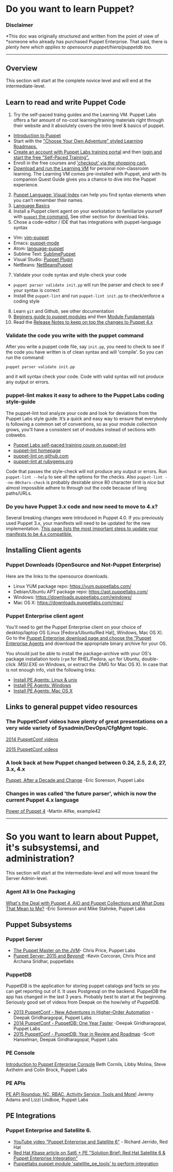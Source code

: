 # Do you want to learn Puppet?
### Disclaimer
*This doc was originally structured and written from the point of view of
*someone who already has purchased Puppet Enterprise. That said, there is 
*plenty here which applies to opensource puppet/hiera/puppetdb too.*

----

## Overview
This section will start at the complete novice level and will end at the intermediate-level.

## Learn to read and write Puppet Code
1. Try the self-paced traing guides and the Learning VM.
  Puppet Labs offers a fair amount of no-cost learning/training materials right
through their website and it absolutely covers the intro level & basics of
puppet.
  + [Introduction to Puppet](http://docs.puppetlabs.com/guides/introduction.html)
  + Start with the ["Choose Your Own Adventure" styled Learning Roadmaps.](https://learn.puppetlabs.com/learning-roadmaps)
  + [Create an account with Puppet Labs training portal](https://learn.puppetlabs.com/login.html) and then [login and start the free "Self-Paced Training".](https://learn.puppetlabs.com/catalog)
  + Enroll in the free courses and ['checkout' via the shopping cart.](https://learn.puppetlabs.com/cart)
  + [Download and run the Learning VM](https://puppetlabs.com/download-learning-vm) for personal non-classroom learning. The Learning VM comes pre-installed with Puppet, and with its companion Quest Guide gives you a chance to dive into the Puppet experience.
2. [Puppet Language: Visual Index](http://docs.puppetlabs.com/puppet/latest/reference/lang_visual_index.html) can help you find syntax elements when you can’t remember their names.
3. [Language Basics](http://docs.puppetlabs.com/puppet/latest/reference/lang_summary.html)
4. Install a Puppet client agent on your workstation to familiarize yourself with [`puppet` the command.](http://docs.puppetlabs.com/puppet/latest/reference/services_commands.html) See other section for download links.
6. Chose a code-editor / IDE that has integrations with puppet-language syntax
  + Vim: [vim-puppet](https://github.com/rodjek/vim-puppet)
  + Emacs: [puppet-mode](https://github.com/lunaryorn/puppet-mode)
  + Atom: [language-puppet](https://github.com/atom/language-puppet)
  + Sublime Text: [SublimePuppet](https://github.com/russCloak/SublimePuppet)
  + Visual Studio: [Puppet Plugin](https://visualstudiogallery.msdn.microsoft.com/a517bc05-258e-4010-be95-71bef6a10d3a)
  + NetBeans: [NetBeansPuppet](https://github.com/tropyx/NetBeansPuppet)
7. Validate your code syntax and style-check your code
  + `puppet parser validate init.pp` will run the parser and check to see if your syntax is correct
  + Install the `puppet-lint` and run `puppet-lint init.pp` to check/enforce a coding style
8. Learn `git` and Github, see other documentation
9. [Beginers guide to puppet modules](http://docs.puppetlabs.com/guides/module_guides/bgtm.html) and then [Module Fundamentals](http://docs.puppetlabs.com/puppet/latest/reference/modules_fundamentals.html)
10. Read the [Release Notes to keep on top the changes to Puppet 4.x](https://docs.puppetlabs.com/puppet/latest/reference/release_notes.html)


### Validate the code you write with the puppet command
After you write a puppet code file, say `init.pp`, you need to check to see if the code you have written is of clean syntax and will 'compile'. So you can run the command:
```
puppet parser validate init.pp
```
and it will syntax check your code. Code with valid syntax will not produce any output or errors.

### puppet-lint makes it easy to adhere to the Puppet Labs coding style-guide
The puppet-lint tool analyze your code and look for deviations from the Puppet Labs style guide. It’s a quick and easy way to ensure that everybody is following a common set of conventions, so as your module collection grows, you’ll have a consistent set of modules instead of sections with cobwebs.
+ [Puppet Labs self-paced training coure on puppet-lint](https://learn.puppetlabs.com/elearning/puppet-lint)
+ [puppet-lint homepage](http://puppet-lint.com/)
+ [puppet-lint on github.com](https://github.com/rodjek/puppet-lint)
+ [puppet-lint at rubygems.org](https://rubygems.org/gems/puppet-lint/versions/1.1.0)

Code that passes the style-check will not produce any output or errors. Run `puppet-lint --help` to see all the options for the checks. Also `puppet-lint --no-80chars-check` is probably desirable since 80 character limit is *nice* but almost impossible adhere to through out the code because of long paths/URLs.


### Do you have Puppet 3.x code and now need to move to 4.x?
Several breaking changes were introduced in Puppet 4.0. If you previously used Puppet 3.x, your manifests will need to be updated for the new implementation. [This page lists the most important steps to update your manifests to be 4.x compatible.](https://docs.puppetlabs.com/puppet/latest/reference/experiments_future.html)


## Installing Client agents
### Puppet Downloads (OpenSource and Not-Puppet Enterprise)
Here are the links to the opensource downloads.
+ Linux YUM package repo: https://yum.puppetlabs.com/
+ Debian/Ubuntu APT package repo: https://apt.puppetlabs.com/
+ Windows: https://downloads.puppetlabs.com/windows/
+ Mac OS X: https://downloads.puppetlabs.com/mac/

### Puppet Enterprise client agent
You'll need to get the Puppet Enterprise client on your choice of desktop/laptop OS (Linux [Fedora/Ubuntu/Red Hat], Windows, Mac OS X). Go to the [Puppet Enterprise download page and choose the "Puppet Enterprise Agents](https://puppetlabs.com/download-puppet-enterprise-all#agent) and download the appropriate binary archive for your OS.

You should just be able to install the package-archive with your OS's package installation tools (`rpm` for RHEL/Fedora, `apt` for Ubuntu, double-click .MSI/.EXE on Windows, or extract the .DMG for Mac OS X). In case that is not enough info, visit the following links:
+ [Install PE Agents: Linux & unix](http://docs.puppetlabs.com/pe/latest/install_agents.html)
+ [Install PE Agents: Windows](http://docs.puppetlabs.com/pe/latest/install_windows.html)
+ [Install PE Agents: Mac OS X](http://docs.puppetlabs.com/pe/latest/install_osx.html)

## Links to general puppet video resources
### The PuppetConf videos have plenty of great presentations on a very wide variety of Sysadmin/DevOps/CfgMgmt topic.
[2014 PuppetConf videos](https://puppetlabs.com/puppetconf-2014-videos-and-presentations)

[2015 PuppetConf videos](https://puppetlabs.com/puppetconf-2015-videos-and-presentations)

### A look back at how Puppet changed between 0.24, 2.5, 2.6, 27, 3.x, 4.x
[Puppet, After a Decade and Change](https://puppetlabs.com/presentations/puppet-after-decade-and-change)
-Eric Sorenson, Puppet Labs

### Changes in was called 'the future parser', which is now the current Puppet 4.x language
[Power of Puppet 4](https://puppetlabs.com/presentations/power-puppet-4)
 -Martin Alfke, example42

----

# So you want to learn about Puppet, it's subsystemsi, and administration?

This section will start at the intermediate-level and will move toward the
Server Admin-level.

### Agent All In One Packaging
[What's the Deal with Puppet 4, AIO and Puppet Collections and What Does That Mean to Me?](https://puppetlabs.com/presentations/whats-deal-puppet-4-aio-and-puppet-collections-and-what-does-mean-me)
-Eric Sorenson and Mike Stahnke, Puppet Labs

## Puppet Subsystems
### Puppet Server
+ [The Puppet Master on the JVM](https://puppetlabs.com/presentations/puppet-master-jvm-chris-price-puppet-labs)- Chris Price, Puppet Labs
+ [Puppet Server: 2015 and Beyond!](https://puppetlabs.com/presentations/puppet-server-2015-and-beyond) -Kevin Corcoran, Chris Price and Archana Sridhar, puppetlabs


### PuppetDB
PuppetDB is the application for storing puppet catalogs and facts so you can
get reporting out of it. It uses Postgresql on the backend. PuppetDB the app
has changed in the last 3 years. Probably best to start at the beginning.
Seriously good set of videos from Deepak on the how/why of PuppetDB.

+ [2013 PuppetConf - New Adventures in Higher-Order Automation](https://puppetlabs.com/presentations/puppetdb-new-adventures-higher-order-automation)
-Deepak Giridharagopal, Puppet Labs
+ [2014 PuppetConf - PuppetDB: One Year Faster](https://puppetlabs.com/presentations/puppetdb-one-year-faster-deepak-giridharagopal-puppet-labs)
-Deepak Giridharagopal, Puppet Labs
+ [2015 PuppetConf - PuppetDB: Year in Review and Roadmap](https://puppetlabs.com/presentations/puppetdb-year-review-and-roadmap) -Scott Hanselman, Deepak Giridharagopal, Puppet Labs

### PE Console
[Introduction to Puppet Enterprise Console](https://puppetlabs.com/presentations/introduction-puppet-enterprise-console)
 Beth Cornils, Libby Molina, Steve Axthelm and Colin Brock, Puppet Labs

### PE APIs
[PE API Roundup: NC, RBAC, Activity Service, Tools and More!](https://puppetlabs.com/presentations/pe-api-roundup-nc-rbac-activity-service-tools-and-more)
 Jeremy Adams and Lizzi Lindboe, Puppet Labs

## PE Integrations
### Puppet Enterprise and Satellite 6.
+ [YouTube video "Puppet Enterprise and Satellite 6"](https://www.youtube.com/watch?v=SznrNExpjxo) - Richard Jerrido, Red Hat
+ [Red Hat Kbase article on Sat6 + PE "Solution Brief: Red Hat Satellite 6 & Puppet Enterprise Integration"](https://access.redhat.com/articles/satellite-and-puppet-enterprise)
+ [Puppetlabs puppet module 'satellite_pe_tools' to perform integration](https://forge.puppetlabs.com/puppetlabs/satellite_pe_tools)
